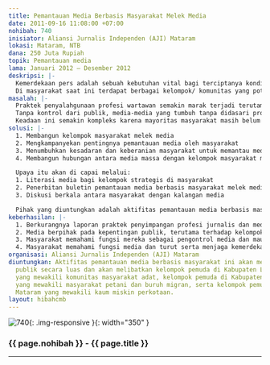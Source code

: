 ```yaml
---
title: Pemantauan Media Berbasis Masyarakat Melek Media
date: 2011-09-16 11:08:00 +07:00
nohibah: 740
inisiator: Aliansi Jurnalis Independen (AJI) Mataram
lokasi: Mataram, NTB
dana: 250 Juta Rupiah
topik: Pemantauan media
lama: Januari 2012 – Desember 2012
deskripsi: |-
  Kemerdekaan pers adalah sebuah kebutuhan vital bagi terciptanya kondisi masyarakat yang demokratis. Jaminan akan kemerdekaan pers akan memungkinkan publik untuk memperoleh hak mereka akan informasi. Kemerdekaan pers memberikan peluang lebih kepada jurnalis untuk memperoleh informasi bagi kepentingan publik, akan tetapi jurnalis juga warga negara biasa yang harus tunduk pada aturan hukum. Kemerdekaan pers yang tidak dibarengi dengan pengawasan, akan menjadi kebebasan yang absolut dan cenderung untuk korup. Untuk itulah dibutuhkan kontrol untuk menjaga kemerdekaan pers pada koridornya.
  Di masyarakat saat ini terdapat berbagai kelompok/ komunitas yang potensial untuk melakukan pemantauan terhadap pers, terutama kelompok pemuda . Komunitas-komunitas terutama yang sudah terorganisir ini akan menjadi kelompok pemantau media yang efektif. Hanya saja peran strategis kelompok potensial tersebut selama ini kurang difungsikan untuk mengontrol pers. Untuk itulah dibutuhkan program: Pemantauan Media Berbasis Masyarakat Melek Media .
masalah: |-
  Praktek penyalahgunaan profesi wartawan semakin marak terjadi terutama di era kemerdekaan pers. Kemudahan untuk mendirikan media yang dibarengi dengan kemudahan menjadi wartawan sangat memungkinkan suburnya praktek penyalahgunaan profesi wartawan tersebut. Citra wartawan di mata masyarakat menjadi demikian buruknya. Wartawan identik dengan profesi pencari masalah yang ujung-ujungnya memeras untuk mendapatkan sejumlah materi. Laporan informal terkait perilaku menyimpang wartawan ini cenderung meningkat dalam tahun-tahun terakhir.
  Tanpa kontrol dari publik, media-media yang tumbuh tanpa didasari profesionalitas ini juga cenderung menyimpangkan fungsinya sebagai alat kontrol kekuasaan. Kecenderungan yang terjadi pengelola media ini menjadikan media mereka sebagai alat untuk meraih keuntungan semata dengan mengorbankan hak-hak publik atas informasi. Kelompok masyarakat yang selama ini termarjinalkan (voiceless) sangat sulit memperoleh ruang bersuara di media-media tersebut.
  Keadaan ini semakin kompleks karena mayoritas masyarakat masih belum memiliki kesadaran akan hak mereka untuk terlibat dalam menjaga kemerdekaan pers melalui pengawasan terhadap media, termasuk di dalamnya pengawasan terhadap perilaku wartawan yang menyimpang. Kecenderungan yang terjadi adalah membiarkan atau berkompromi dengan perilaku media dan wartawan yang menyimpang tersebut.
solusi: |-
  1. Membangun kelompok masyarakat melek media
  2. Mengkampanyekan pentingnya pemantauan media oleh masyarakat
  3. Menumbuhkan kesadaran dan keberanian masyarakat untuk memantau media
  4. Membangun hubungan antara media massa dengan kelompok masyarakat melek media

  Upaya itu akan di capai melalui:
  1. Literasi media bagi kelompok strategis di masyarakat
  2. Penerbitan buletin pemantauan media berbasis masyarakat melek media
  3. Diskusi berkala antara masyarakat dengan kalangan media

  Pihak yang diuntungkan adalah aktifitas pemantauan media berbasis masyarakat ini akan menguntungkan publik secara luas dan akan melibatkan kelompok pemuda di Kabupaten Lombok Utara yang mewakili komunitas masyarakat adat, kelompok pemuda di Kabupaten Lombok Timur yang mewakili masyarakat petani dan buruh migran, serta kelompok pemuda di Kota Mataram yang mewakili kaum miskin perkotaan.
keberhasilan: |-
  1. Berkurangnya laporan praktek penyimpangan profesi jurnalis dan media di masyarakat.
  2. Media berpihak pada kepentingan publik, terutama terhadap kelompok masyarakat terpinggirkan
  3. Masyarakat memahami fungsi mereka sebagai pengontrol media dan mau terlibat dalam pemantauan media.
  4. Masyarakat memahami fungsi media dan turut serta menjaga kemerdekaan pers.
organisasi: Aliansi Jurnalis Independen (AJI) Mataram
diuntungkan: Aktifitas pemantauan media berbasis masyarakat ini akan menguntungkan
  publik secara luas dan akan melibatkan kelompok pemuda di Kabupaten Lombok Utara
  yang mewakili komunitas masyarakat adat, kelompok pemuda di Kabupaten Lombok Timur
  yang mewakili masyarakat petani dan buruh migran, serta kelompok pemuda di Kota
  Mataram yang mewakili kaum miskin perkotaan.
layout: hibahcmb
---
```


![740](/static/img/hibahcmb/740.png){: .img-responsive }{: width="350" }

### {{ page.nohibah }} - {{ page.title }}

---
